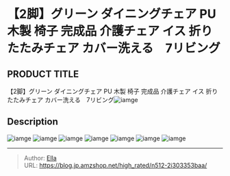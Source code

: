 # 【2脚】グリーン ダイニングチェア PU 木製 椅子 完成品 介護チェア イス 折りたたみチェア カバー洗える　7リビング


## PRODUCT TITLE 

【2脚】グリーン ダイニングチェア PU 木製 椅子 完成品 介護チェア イス 折りたたみチェア カバー洗える　7リビング![iamge](https://b2bfiles1.gigab2b.cn/image/wkseller/301/20230615_e20df7429c3a21f63247e6981a5925eb.jpg)

## Description











![iamge](https://b2bfiles1.gigab2b.cn/image/wkseller/301/PP035902/20200212_13e79d2f145fd175aa9f09356f664de6.jpg)
![iamge](https://b2bfiles1.gigab2b.cn/image/wkseller/301/PP035902/20200212_67f02f6c52a74add15ca42d3a2f6ea5e.jpg)
![iamge](https://b2bfiles1.gigab2b.cn/image/wkseller/301/20230330_a1caa5e7371054c81700a274c7e04982.jpg)
![iamge](https://b2bfiles1.gigab2b.cn/image/wkseller/301/20230330_bcc614aa1027449e6ff17ed4e1e84bee.jpg)
![iamge](nan)
![iamge](nan)
![iamge](nan)


---

> Author: [Ella](https://blog.jp.amzshop.net/)  
> URL: https://blog.jp.amzshop.net/high_rated/n512-2i303353baa/  

